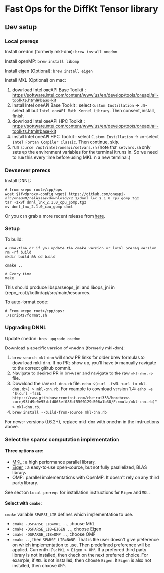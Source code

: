 # Fast Ops for the DiffKt Tensor library

## Dev setup

### Local prereqs

Install onednn (formerly mkl-dnn): `brew install onednn`

Install openMP: `brew install libomp`

Install eigen (Optional): `brew install eigen`

Install MKL (Optional) on mac:
1. download Intel oneAPI Base Toolkit : https://software.intel.com/content/www/us/en/develop/tools/oneapi/all-toolkits.html#base-kit
2. install Intel oneAPI Base Toolkit : select `Custom Installation` ->
   un-select all but `Intel oneAPI Math Kernel Library`. Then consent, install, finish.
3. download Intel oneAPI HPC Toolkit : https://software.intel.com/content/www/us/en/develop/tools/oneapi/all-toolkits.html#base-kit
4. install Intel oneAPI HPC Toolkit : select `Custom Installation` ->
   un-select `Intel Fortan Compiler Classic`. Then continue, skip.
5. run `source /opt/intel/oneapi/setvars.sh` (note that `setvars.sh` only sets
   up the environment variables for the terminal it runs in. So we need to
   run this every time before using MKL in a new terminal.)

### Devserver prereqs

Install DNNL:
```
# from <repo root>/cpp/ops
wget $(fwdproxy-config wget) https://github.com/oneapi-src/oneDNN/releases/download/v2.1/dnnl_lnx_2.1.0_cpu_gomp.tgz
tar -zxvf dnnl_lnx_2.1.0_cpu_gomp.tgz
mv dnnl_lnx_2.1.0_cpu_gomp dnnl
```
Or you can grab a more recent release from [here](https://github.com/oneapi-src/oneDNN/releases).

### Setup

To build:

```
# One-time or if you update the cmake version or local prereq version
rm -rf build
mkdir build && cd build

cmake ..

# Every time
make
```
This should produce libsparseops_jni and libops_jni in {repo_root}/kotlin/api/src/main/resources.

To auto-format code:
```
# From <repo root>/cpp/ops:
./scripts/format.sh
```

### Upgrading DNNL

Update onednn: `brew upgrade onednn`

Download a specific version of onednn (formerly mkl-dnn):
1. `brew search mkl-dnn` will show PR links for older brew formulas to download mkl-dnn. If no PRs show up, you'll have to manually navigate to the correct github commit.
2. Navigate to desired PR in browser and navigate to the raw `mkl-dnn.rb` file.
3. Download the raw `mkl-dnn.rb` file. `echo $(curl -fsSL <url to mkl-dnn.rb>) > mkl-dnn.rb`. For example to download version 1.4: `echo -e "$(curl -fsSL https://raw.githubusercontent.com/chenrui333/homebrew-core/93fd9e0e95cbfd065ef088bf5500129d606a1b38/Formula/mkl-dnn.rb)" > mkl-dnn.rb`.
4. `brew install --build-from-source mkl-dnn.rb`

For newer versions (1.6.2+), replace mkl-dnn with onednn in the instructions above.

### Select the sparse computation implementation

#### Three options are:
- [MKL](https://software.intel.com/content/www/us/en/develop/tools/oneapi/components/onemkl.html#gs.6c6bff) : a high performance parallel library.
- [Eigen](https://eigen.tuxfamily.org/index.php?title=Main_Page) : a easy-to-use open-source, but not fully parallelized, BLAS library.
- OMP : parallel implementations with OpenMP. It doesn't rely on any third
  party library.

See section `Local prereqs` for installation instructions for `Eigen` and
`MKL`.

#### Select with `cmake`:
`cmake` variable `SPARSE_LIB` defines which implementation to use.
- `cmake -DSPARSE_LIB=MKL ..`, choose MKL
- `cmake -DSPARSE_LIB=EIGEN ..`, choose Eigen
- `cmake -DSPARSE_LIB=OMP ..`, choose OMP
- `cmake ..`, then `SPARSE_LIB=NONE`. That is the user doesn't give
  preference on which implementation to use. Then predefined preference
  will be applied. Currently it's: `MKL > Eigen > OMP`.
  If a preferred third party library is not installed, then check on the next
  preferred choice. For example, if `MKL` is not installed, then choose
  `Eigen`. If `Eigen` is also not installed, then choose `OMP`.
